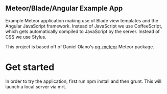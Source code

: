 ## Meteor/Blade/Angular Example App
Example Meteor application making use of Blade view templates and the Angular JavaScript framework. Instead of
JavaScript we use CoffeeScript, which gets automatically compiled to JavaScript by the server. Instead of CSS we use
Stylus.

This project is based off of Daniel Olano's [ng-meteor](https://github.com/olanod/ng-meteor) Meteor package. 

# Get started
In order to try the application, first run npm install and then grunt. This will launch a local server via mrt.


